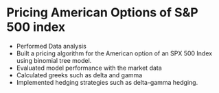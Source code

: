 # Pricing American Options of  S&P 500 index  

* Performed Data analysis
* Built a pricing algorithm for the American option of an SPX 500 Index using binomial tree model.
* Evaluated model performance with the market data
* Calculated greeks such as delta and gamma
* Implemented hedging strategies such as delta-gamma hedging.
